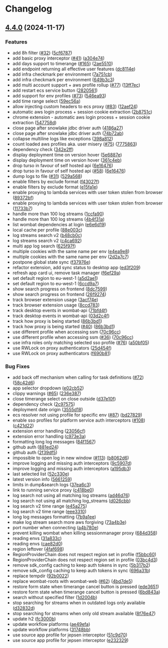 # Changelog

## [4.4.0](https://github.com/dwilkolek/wombat/compare/wombat-v4.3.4...wombat-v4.4.0) (2024-11-17)


### Features

* add 8h filter ([#32](https://github.com/dwilkolek/wombat/issues/32)) ([5cf6787](https://github.com/dwilkolek/wombat/commit/5cf67871a233938ecb549284ffbee37b5ff24500))
* add basic proxy interceptor ([#41](https://github.com/dwilkolek/wombat/issues/41)) ([a304e74](https://github.com/dwilkolek/wombat/commit/a304e74e6f046a421e5126ee15950f2797b8f45f))
* add days support to timerange ([#165](https://github.com/dwilkolek/wombat/issues/165)) ([2ae5510](https://github.com/dwilkolek/wombat/commit/2ae55102a0ab6ad96764519161eb7214ba461d3e))
* add endpoint returning all effective user features ([dc8114e](https://github.com/dwilkolek/wombat/commit/dc8114e65ee7964e23e63ed1681fa9766622f420))
* add infra checkmark per environment ([7a751cb](https://github.com/dwilkolek/wombat/commit/7a751cb6df2eab1f81c62b081fba73ec15cca991))
* add infra checkmark per environment ([649b3c3](https://github.com/dwilkolek/wombat/commit/649b3c35cf44663273d042131a1c2f6bce3c0c05))
* add multi account support + aws profile rollup ([#77](https://github.com/dwilkolek/wombat/issues/77)) ([13ff7ec](https://github.com/dwilkolek/wombat/commit/13ff7ec9f3d9b97f8fc5119bfc941a50ea4d6dca))
* add restart ecs service button ([2820561](https://github.com/dwilkolek/wombat/commit/2820561b2810db6b8073abec8357bc055bbc98bd))
* add support for env profiles ([#73](https://github.com/dwilkolek/wombat/issues/73)) ([546ea93](https://github.com/dwilkolek/wombat/commit/546ea93c31ba0e44f508303c40d48a29b053b007))
* add time range select ([59ec56a](https://github.com/dwilkolek/wombat/commit/59ec56acc789a7a8f924bdb23826ce58655860f8))
* allow injecting custom headers to ecs proxy ([#83](https://github.com/dwilkolek/wombat/issues/83)) ([12aef24](https://github.com/dwilkolek/wombat/commit/12aef24a4eb831d8bd836f36737f3a64e9a84388))
* automatic aws login process + session cookie extraction ([2b8751c](https://github.com/dwilkolek/wombat/commit/2b8751c88c4a39679eef40019ad9de167408ca02))
* chrome extension - automatic aws login process + session cookie extraction ([547758d](https://github.com/dwilkolek/wombat/commit/547758d740606f68a4faa156fea842c34bafa6b2))
* close page after snowlake jdbc driver auth ([4186a27](https://github.com/dwilkolek/wombat/commit/4186a275ec824b19333b19cb067ec4024fc01265))
* close page after snowlake jdbc driver auth ([74b72ab](https://github.com/dwilkolek/wombat/commit/74b72ab8173df8a5e810d373087b591f25cec3ea))
* collapse multiline logs like exceptions ([398a812](https://github.com/dwilkolek/wombat/commit/398a812b8a41c04e20c1c3e96de4758a3ce867de))
* count loaded aws profiles aka. user misery ([#75](https://github.com/dwilkolek/wombat/issues/75)) ([7775863](https://github.com/dwilkolek/wombat/commit/77758634dd97ee91e3cc046228c0828b6386c3c6))
* dependency check ([342e2ff](https://github.com/dwilkolek/wombat/commit/342e2ff4e8ba1c11e8b9a2e064ac80e99058035b))
* display deployment time on version hover ([5e6887e](https://github.com/dwilkolek/wombat/commit/5e6887e2715c27ac1bf2c3fbfa807f8598676a47))
* display deployment time on version hover ([361c4eb](https://github.com/dwilkolek/wombat/commit/361c4eb9b4ac0db8bb3af2fa9566f87c89f8e412))
* drop turso in favour of self hosted api ([6e16476](https://github.com/dwilkolek/wombat/commit/6e16476334ca20bb87dac10292d53713cee7ff28))
* drop turso in favour of self hosted api ([#58](https://github.com/dwilkolek/wombat/issues/58)) ([6e16476](https://github.com/dwilkolek/wombat/commit/6e16476334ca20bb87dac10292d53713cee7ff28))
* dump logs to file ([#31](https://github.com/dwilkolek/wombat/issues/31)) ([529a568](https://github.com/dwilkolek/wombat/commit/529a568c42bfdf0d9904abf7dd956d8158f11df3))
* enable filters by exclude format ([f43027f](https://github.com/dwilkolek/wombat/commit/f43027ffc6d87009fba855da7ce7d85d2abdeee2))
* enable filters by exclude format ([e15fa1e](https://github.com/dwilkolek/wombat/commit/e15fa1ec776ed51ee35d4bf9fa5410defed906d5))
* enable proxying to lambda services with user token stolen from browser ([89372bf](https://github.com/dwilkolek/wombat/commit/89372bfc256629e5a9b1732e451ea1f74e727f91))
* enable proxying to lambda services with user token stolen from browser ([11733b7](https://github.com/dwilkolek/wombat/commit/11733b7350c612df6e865ea1017ddb2da730ed98))
* handle more than 100 log streams ([1ccfa90](https://github.com/dwilkolek/wombat/commit/1ccfa901d8aba655082e48a6e174c0db3d203968))
* handle more than 100 log streams ([4b4f31a](https://github.com/dwilkolek/wombat/commit/4b4f31a7a061118f2a4d17772ad5c03241f8d3b0))
* list wombat dependencies at login ([e6e6d19](https://github.com/dwilkolek/wombat/commit/e6e6d19fc95bce66d81fb942bf3b1050252ea7fa))
* local cache per profile ([88e003c](https://github.com/dwilkolek/wombat/commit/88e003c0f16b7e78dc40dc48b1081beda26406c7))
* log streams search v2 ([b48cb0c](https://github.com/dwilkolek/wombat/commit/b48cb0cb830f2911137de0d5f1edd94a9b5c6ec4))
* log streams search v2 ([c4ca692](https://github.com/dwilkolek/wombat/commit/c4ca69270fe3dbacdd597fc67b6d8634e155c7b1))
* multi app log search ([625f97f](https://github.com/dwilkolek/wombat/commit/625f97f9983fa610e159e91619ba789c71ee0cd9))
* multiple cookies with the same name per env ([e4ea9e8](https://github.com/dwilkolek/wombat/commit/e4ea9e85dc52f68a92b224ee97b62a94eccb2d7d))
* multiple cookies with the same name per env ([2d2a7c7](https://github.com/dwilkolek/wombat/commit/2d2a7c74a11813a62ffe3058cd156d5799e28952))
* postpone global state sync ([f37976e](https://github.com/dwilkolek/wombat/commit/f37976eb546478fabb4231087822b228ce819345))
* refactor extension, add sync status to desktop app ([ed3f209](https://github.com/dwilkolek/wombat/commit/ed3f20981978b843aaf2ae7c1210d5e658dea0ac))
* refresh app card ui, remove task manager ([f6ef29a](https://github.com/dwilkolek/wombat/commit/f6ef29a4a374d23e4dda97020e6006a33af59399))
* set default region to eu-west-1 ([a5d2ae1](https://github.com/dwilkolek/wombat/commit/a5d2ae10a9df3d7a08f486de3f53a95679c1de7e))
* set default region to eu-west-1 ([6ccd9a7](https://github.com/dwilkolek/wombat/commit/6ccd9a72be0da51851fbf164e512e2e4c0e19430))
* show search progress on frontend ([8dc7599](https://github.com/dwilkolek/wombat/commit/8dc75997bf3dd8b5c1214fad89b80f12de47996f))
* show search progress on frontend ([26f9274](https://github.com/dwilkolek/wombat/commit/26f92743983df4c975653a024bbccd647b2a86d2))
* track browser extension usage ([3acf74e](https://github.com/dwilkolek/wombat/commit/3acf74ed6585e72bdba9c9cb8ddf58172bd5fd11))
* track browser extension usage ([8ccd783](https://github.com/dwilkolek/wombat/commit/8ccd783abc299b5023b7ae0302086857bf3131b9))
* track desktop events in wombat-api ([71bfd4f](https://github.com/dwilkolek/wombat/commit/71bfd4ff186698bee13e711613a39eb9ba041a24))
* track desktop events in wombat-api ([03d2c4f](https://github.com/dwilkolek/wombat/commit/03d2c4f177d3952731b979eb10d10fa98abbede6))
* track how proxy is being started ([86b3bd1](https://github.com/dwilkolek/wombat/commit/86b3bd1a1ae10f9be50e7a57b5ba5dc0deb30ad9))
* track how proxy is being started ([#40](https://github.com/dwilkolek/wombat/issues/40)) ([86b3bd1](https://github.com/dwilkolek/wombat/commit/86b3bd1a1ae10f9be50e7a57b5ba5dc0deb30ad9))
* use different profile when accessing ssm ([70c96cc](https://github.com/dwilkolek/wombat/commit/70c96cc402dd48035e7ede0ee7da591c3f648d23))
* use different profile when accessing ssm ([#36](https://github.com/dwilkolek/wombat/issues/36)) ([70c96cc](https://github.com/dwilkolek/wombat/commit/70c96cc402dd48035e7ede0ee7da591c3f648d23))
* use infra roles only matching selected sso profile ([#76](https://github.com/dwilkolek/wombat/issues/76)) ([a50bf05](https://github.com/dwilkolek/wombat/commit/a50bf054a613b9e400a65d4c1e2ebfd5b6ed50c6))
* use RWLock on proxy authenticators ([25d454f](https://github.com/dwilkolek/wombat/commit/25d454fc470f47c393ce01a805338c48295af671))
* use RWLock on proxy authenticators ([f690b81](https://github.com/dwilkolek/wombat/commit/f690b81380af2f89674c250460e4b57874fdaaa4))


### Bug Fixes

* add back off mechanism when calling for task definitions ([#72](https://github.com/dwilkolek/wombat/issues/72)) ([58c42d6](https://github.com/dwilkolek/wombat/commit/58c42d6150664c11ce9b1f20267f3bcf37a99542))
* app selector dropdown ([e02cb52](https://github.com/dwilkolek/wombat/commit/e02cb52d394092ff5ad10f9725433b181089d211))
* clippy warnings ([#65](https://github.com/dwilkolek/wombat/issues/65)) ([236e387](https://github.com/dwilkolek/wombat/commit/236e387b6749fa3ff9c877be3d9f914ea8ed7627))
* close timerange select on close outside ([d37e10f](https://github.com/dwilkolek/wombat/commit/d37e10f4d167e29be1077b646162b4d6b6367760))
* dependency check ([2c97575](https://github.com/dwilkolek/wombat/commit/2c97575159d7489aa683fa95f8940c0c1eba892b))
* deployment date origin ([3555d18](https://github.com/dwilkolek/wombat/commit/3555d187d77ee812e22d4c5d6394ab3913165792))
* ecs resolver not using profile for specific env ([#87](https://github.com/dwilkolek/wombat/issues/87)) ([bd27829](https://github.com/dwilkolek/wombat/commit/bd278293962ea96e68cf6169ac01429c321ebe7d))
* enable sso profiles for platform service auth interceptors ([#108](https://github.com/dwilkolek/wombat/issues/108)) ([c421d22](https://github.com/dwilkolek/wombat/commit/c421d22928a42ee9d3c7c9f5cc9c44bc50aec974))
* extension error handling ([23056cf](https://github.com/dwilkolek/wombat/commit/23056cf0eeda98fbef994d00f19d752041cfe7fe))
* extension error handling ([c973e3a](https://github.com/dwilkolek/wombat/commit/c973e3a265ca29990ccc0dd1ee18c73adc259237))
* formatting long log messages ([84f1567](https://github.com/dwilkolek/wombat/commit/84f156782aa539a2331bf4b79e0d32c1fb795685))
* github auth ([881ed24](https://github.com/dwilkolek/wombat/commit/881ed2455718a52a7bde0605b33d17ae01568c31))
* github auth ([2f39df5](https://github.com/dwilkolek/wombat/commit/2f39df54d4d7b57bbcdc0057d3a504c01ad0567a))
* impossible to open log in new window ([#113](https://github.com/dwilkolek/wombat/issues/113)) ([b8062d6](https://github.com/dwilkolek/wombat/commit/b8062d6fdcbdee389df2fbaa747abdaa7280a8c5))
* improve logging and missing auth interceptors ([9c5907d](https://github.com/dwilkolek/wombat/commit/9c5907d07f19828f9a161d4edb3b70c4e9d687db))
* improve logging and missing auth interceptors ([a195db3](https://github.com/dwilkolek/wombat/commit/a195db3e8265f7e703272b298c72efb3adcee38c))
* last selected list ([52c330e](https://github.com/dwilkolek/wombat/commit/52c330e327f83ef120f294e834866242522f0cde))
* latest version info ([5661259](https://github.com/dwilkolek/wombat/commit/5661259fed08ec67131bb50c5170fb0f55530e35))
* limits in dump&search logs ([37ea6c3](https://github.com/dwilkolek/wombat/commit/37ea6c311c687e470fc47714806aab8422919bc0))
* link to running service proxy ([c418be0](https://github.com/dwilkolek/wombat/commit/c418be01ef477330b7e9db91baed7eeee9b1f470))
* log search not using all matching log streams ([ad46d76](https://github.com/dwilkolek/wombat/commit/ad46d76ebc81d560abe26d9b6fbd167fcdb22894))
* log search not using all matching log_streams ([d026cbb](https://github.com/dwilkolek/wombat/commit/d026cbb01b63ee18bad9c39c9193fca45e1e6407))
* log search v2 time range ([e45a275](https://github.com/dwilkolek/wombat/commit/e45a2750340a3aa1e94a2bb0f836325a63a911a1))
* log search v2 time range ([eee3310](https://github.com/dwilkolek/wombat/commit/eee3310774bc8048a0868f787d431174c91e07c0))
* long log messages formatting ([7b9a1ee](https://github.com/dwilkolek/wombat/commit/7b9a1eeb921afd041394d337aacac1f81d3c363d))
* make log stream search more aws forgiving ([73a4b3e](https://github.com/dwilkolek/wombat/commit/73a4b3ec479e35366d96a15782ee71d7b5cfb68b))
* port number when connecting ([a4b780e](https://github.com/dwilkolek/wombat/commit/a4b780ec7dd095e08bbf85ef9005201ac84aa0ac))
* prevent killing wombat when killing sessionmanager proxy ([684d358](https://github.com/dwilkolek/wombat/commit/684d358fe4876b9543e5280d94d290543bdcc860))
* reading envs ([31a833c](https://github.com/dwilkolek/wombat/commit/31a833cfb0fdd92de8a58f4b965337a83b9d0085))
* reading envs ([cae82d0](https://github.com/dwilkolek/wombat/commit/cae82d0a749ea0a8930e19b2eabef635cfc04774))
* region leftover ([4faf698](https://github.com/dwilkolek/wombat/commit/4faf698cece39b6c714830e5d736a667314d5a7c))
* RegionProviderChain does not respect region set in profile ([f5bbc60](https://github.com/dwilkolek/wombat/commit/f5bbc60305d5a0b0bb13f92713df8fdd29812943))
* RegionProviderChain does not respect region set in profile ([03bc4d3](https://github.com/dwilkolek/wombat/commit/03bc4d30af6a368d62b2668afa8828951f948eab))
* remove sdk_config caching to keep auth tokens in sync ([5b317b2](https://github.com/dwilkolek/wombat/commit/5b317b297540e8a60a8fff729d478167b612e739))
* remove sdk_config caching to keep auth tokens in sync ([696a31b](https://github.com/dwilkolek/wombat/commit/696a31be5a1d66dce8c4ac22e085f6af2af8ccc7))
* replace tempdir ([92b0022](https://github.com/dwilkolek/wombat/commit/92b0022144a88709fd1f2ba173d8c9f47facb5f7))
* replace wombat-roots with wombat-web ([#62](https://github.com/dwilkolek/wombat/issues/62)) ([4bd7de5](https://github.com/dwilkolek/wombat/commit/4bd7de50972e363cedbfb423141307cd237e2ce2))
* restore form state when timerange cancel button is pressed ([ede3651](https://github.com/dwilkolek/wombat/commit/ede36511ef152ebe16f87bc37c4de85a97dbf863))
* restore form state when timerange cancel button is pressed ([6bd843a](https://github.com/dwilkolek/wombat/commit/6bd843a7f32124a47b286888c2db8377a3a26190))
* search without specified filter ([1d2004b](https://github.com/dwilkolek/wombat/commit/1d2004b94db16f21596a345b73c0a1ed8e81171d))
* stop searching for streams when in outdated logs only available ([d32832d](https://github.com/dwilkolek/wombat/commit/d32832d346acc5297dd069582f020a6d166ddc8d))
* stop searching for streams when only old stream available ([8f76e47](https://github.com/dwilkolek/wombat/commit/8f76e47f7fce60ba17971e45b8a94e7f77afc594))
* update h2 ([fc3000b](https://github.com/dwilkolek/wombat/commit/fc3000b987e08578df01833ea7bc636ecb7b1e78))
* update workflow platforms ([ae49efa](https://github.com/dwilkolek/wombat/commit/ae49efa8d57b11757af2dd08e03faf80522c41be))
* update workflow platforms ([31748bb](https://github.com/dwilkolek/wombat/commit/31748bbdc9dfbd415dee5d7ef3e5f5f936e0ec28))
* use source app profile for jepsen interceptor ([51c9d70](https://github.com/dwilkolek/wombat/commit/51c9d70b25b833a2b8b21cd20c80d1ec225f4205))
* use source app profile for jepsen interceptor ([e232329](https://github.com/dwilkolek/wombat/commit/e23232910f561902c13de63294eff9412994cc2a))
